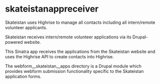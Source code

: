 # skateistanappreceiver

Skateistan uses Highrise to manage all contacts including all intern/remote volunteer applicants.

Skateistan receives intern/remote volunteer applications via its Drupal-powered website.

This Sinatra app receives the applications from the Skateistan website and uses the Highrise API to create contacts into Highrise.

The webform__skateistan__apps directory is a Drupal module which provides webform submission functionality specific to the Skateistan application forms.
